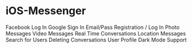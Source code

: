 # iOS-Messenger

Facebook Log In
Google Sign In
Email/Pass Registration / Log In
Photo Messages
Video Messages
Real Time Conversations
Location Messages
Search for Users
Deleting Conversations
User Profile
Dark Mode Support
